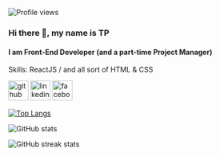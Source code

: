 ![Profile views](https://gpvc.arturio.dev/tienping)  

### Hi there 👋, my name is **TP**
#### I am Front-End Developer (and a part-time Project Manager)

Skills: ReactJS / and all sort of HTML & CSS



[<img src='https://cdn.jsdelivr.net/npm/simple-icons@3.0.1/icons/github.svg' alt='github' height='40'>](https://github.com/tienping)  [<img src='https://cdn.jsdelivr.net/npm/simple-icons@3.0.1/icons/linkedin.svg' alt='linkedin' height='40'>](https://www.linkedin.com/in/https://www.linkedin.com/in/tienping/)  [<img src='https://cdn.jsdelivr.net/npm/simple-icons@3.0.1/icons/facebook.svg' alt='facebook' height='40'>](https://www.facebook.com/https://www.facebook.com/PetWesley)  

[![Top Langs](https://github-readme-stats.vercel.app/api/top-langs/?username=tienping)](https://github.com/anuraghazra/github-readme-stats)

![GitHub stats](https://github-readme-stats.vercel.app/api?username=tienping&show_icons=true&count_private=true)  

![GitHub streak stats](https://github-readme-streak-stats.herokuapp.com/?user=tienping)  
